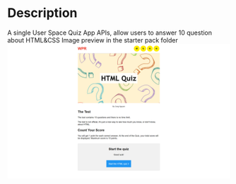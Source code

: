 # Description
A single User Space Quiz App APIs, allow users to answer 10 question about HTML&CSS
Image preview in the starter pack folder
![screen1](starter_pack/wpr-a1-screen1-introduction.png)
